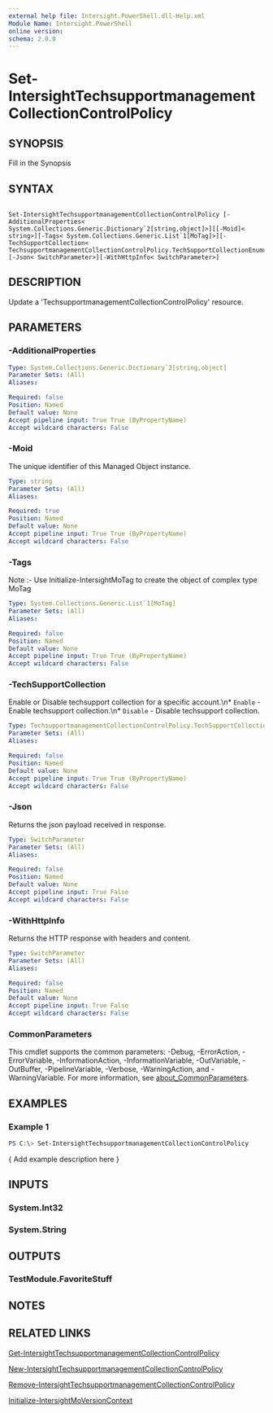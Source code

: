 ```yaml
---
external help file: Intersight.PowerShell.dll-Help.xml
Module Name: Intersight.PowerShell
online version:
schema: 2.0.0
---
```


# Set-IntersightTechsupportmanagementCollectionControlPolicy

## SYNOPSIS
Fill in the Synopsis

## SYNTAX

```

Set-IntersightTechsupportmanagementCollectionControlPolicy [-AdditionalProperties< System.Collections.Generic.Dictionary`2[string,object]>][[-Moid]< string>][-Tags< System.Collections.Generic.List`1[MoTag]>][-TechSupportCollection< TechsupportmanagementCollectionControlPolicy.TechSupportCollectionEnum>][-Json< SwitchParameter>][-WithHttpInfo< SwitchParameter>]

```

## DESCRIPTION
Update a &apos;TechsupportmanagementCollectionControlPolicy&apos; resource.

## PARAMETERS

### -AdditionalProperties


```yaml
Type: System.Collections.Generic.Dictionary`2[string,object]
Parameter Sets: (All)
Aliases:

Required: false
Position: Named
Default value: None
Accept pipeline input: True True (ByPropertyName)
Accept wildcard characters: False
```

### -Moid
The unique identifier of this Managed Object instance.

```yaml
Type: string
Parameter Sets: (All)
Aliases:

Required: true
Position: Named
Default value: None
Accept pipeline input: True True (ByPropertyName)
Accept wildcard characters: False
```

### -Tags


Note :- Use Initialize-IntersightMoTag to create the object of complex type MoTag

```yaml
Type: System.Collections.Generic.List`1[MoTag]
Parameter Sets: (All)
Aliases:

Required: false
Position: Named
Default value: None
Accept pipeline input: True True (ByPropertyName)
Accept wildcard characters: False
```

### -TechSupportCollection
Enable or Disable techsupport collection for a specific account.\n* `Enable` - Enable techsupport collection.\n* `Disable` - Disable techsupport collection.

```yaml
Type: TechsupportmanagementCollectionControlPolicy.TechSupportCollectionEnum
Parameter Sets: (All)
Aliases:

Required: false
Position: Named
Default value: None
Accept pipeline input: True True (ByPropertyName)
Accept wildcard characters: False
```

### -Json
Returns the json payload received in response.

```yaml
Type: SwitchParameter
Parameter Sets: (All)
Aliases:

Required: false
Position: Named
Default value: None
Accept pipeline input: True False
Accept wildcard characters: False
```

### -WithHttpInfo
Returns the HTTP response with headers and content.

```yaml
Type: SwitchParameter
Parameter Sets: (All)
Aliases:

Required: false
Position: Named
Default value: None
Accept pipeline input: True False
Accept wildcard characters: False
```


### CommonParameters
This cmdlet supports the common parameters: -Debug, -ErrorAction, -ErrorVariable, -InformationAction, -InformationVariable, -OutVariable, -OutBuffer, -PipelineVariable, -Verbose, -WarningAction, and -WarningVariable. For more information, see [about_CommonParameters](http://go.microsoft.com/fwlink/?LinkID=113216).

## EXAMPLES

### Example 1
```powershell
PS C:\> Set-IntersightTechsupportmanagementCollectionControlPolicy
```

{ Add example description here }

## INPUTS

### System.Int32

### System.String

## OUTPUTS

### TestModule.FavoriteStuff

## NOTES

## RELATED LINKS

[Get-IntersightTechsupportmanagementCollectionControlPolicy](./Get-IntersightTechsupportmanagementCollectionControlPolicy.md)

[New-IntersightTechsupportmanagementCollectionControlPolicy](./New-IntersightTechsupportmanagementCollectionControlPolicy.md)

[Remove-IntersightTechsupportmanagementCollectionControlPolicy](./Remove-IntersightTechsupportmanagementCollectionControlPolicy.md)

[Initialize-IntersightMoVersionContext](./Initialize-IntersightMoVersionContext.md)
